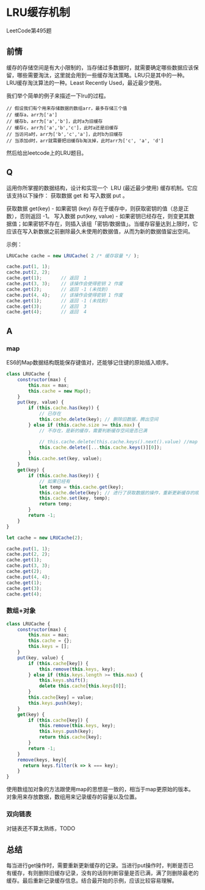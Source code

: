 # LRU缓存机制
LeetCode第495题

## 前情
缓存的存储空间是有大小限制的，当存储过多数据时，就需要确定哪些数据应该保留，哪些需要淘汰，这里就会用到一些缓存淘汰策略。LRU只是其中的一种。
LRU缓存淘汰算法的一种。Least Recently Used，最近最少使用。

我们举个简单的例子来描述一下lru的过程。
``` 
// 假设我们有个用来存储数据的数组arr，最多存储三个值
// 缓存a，arr为['a']
// 缓存b，arr为['a','b']，此时a为旧缓存
// 缓存c，arr为['a','b','c']，此时a还是旧缓存
// 当访问a时，arr为['b','c','a']，此时b为旧缓存
// 当添加d时，arr就需要把旧缓存b淘汰掉，此时arr为['c', 'a', 'd']
```
然后给出leetcode上的LRU题目。

## Q
运用你所掌握的数据结构，设计和实现一个  LRU (最近最少使用) 缓存机制。它应该支持以下操作： 获取数据 get 和 写入数据 put 。

获取数据 get(key) - 如果密钥 (key) 存在于缓存中，则获取密钥的值（总是正数），否则返回 -1。
写入数据 put(key, value) - 如果密钥已经存在，则变更其数据值；如果密钥不存在，则插入该组「密钥/数据值」。当缓存容量达到上限时，它应该在写入新数据之前删除最久未使用的数据值，从而为新的数据值留出空间。

示例：
``` javascript
LRUCache cache = new LRUCache( 2 /* 缓存容量 */ );

cache.put(1, 1);
cache.put(2, 2);
cache.get(1);       // 返回  1
cache.put(3, 3);    // 该操作会使得密钥 2 作废
cache.get(2);       // 返回 -1 (未找到)
cache.put(4, 4);    // 该操作会使得密钥 1 作废
cache.get(1);       // 返回 -1 (未找到)
cache.get(3);       // 返回  3
cache.get(4);       // 返回  4
```

## A

### map
ES6的Map数据结构既能保存键值对，还能够记住键的原始插入顺序。

``` javascript
class LRUCache {
    constructor(max) {
        this.max = max;
        this.cache = new Map();
    }
    put(key, value) {
        if (this.cache.has(key)) {
            // 已存在
            this.cache.delete(key); // 删除旧数据，腾出空间
        } else if (this.cache.size >= this.max) {
            // 不存在，是新的缓存，需要判断缓存空间是否已满

            // this.cache.delete(this.cache.keys().next().value) //map 的keys()返回的是一个迭代器，所以可以通过next().value取值，因为对迭代器还不是太熟，所以我直接转成数组后，数组的第一个值便是最旧的。
            this.cache.delete([...this.cache.keys()][0]);
        }
        this.cache.set(key, value);
    }
    get(key) {
        if (this.cache.has(key)) {
            // 如果已经有
            let temp = this.cache.get(key);
            this.cache.delete(key); // 进行了获取数据的操作，重新更新缓存的顺序，表明这不是最旧的
            this.cache.set(key, temp);
            return temp;
        }
        return -1;
    }
}

```
``` javascript
let cache = new LRUCache(2);

cache.put(1, 1);
cache.put(2, 2);
cache.get(1);
cache.put(3, 3);
cache.get(2);
cache.put(4, 4); 
cache.get(1);
cache.get(3); 
cache.get(4);
```

### 数组+对象
``` javascript
class LRUCache {
    constructor(max) {
        this.max = max;
        this.cache = {};
        this.keys = [];
    }
    put(key, value) {
        if (this.cache[key]) {
            this.remove(this.keys, key);
        } else if (this.keys.length >= this.max) {
            this.keys.shift();
            delete this.cache[this.keys[0]];
        }
        this.cache[key] = value;
        this.keys.push(key);
    }
    get(key) {
        if (this.cache[key]) {
            this.remove(this.keys, key);
            this.keys.push(key);
            return this.cache[key];
        }
        return -1;
    }
    remove(keys, key){
      return keys.filter(k => k === key);
    }
}
```
使用数组加对象的方法跟使用map的思想是一致的，相当于map更原始的版本。对象用来存放数据，数组用来记录缓存的容量以及位置。

### 双向链表
对链表还不算太熟练，TODO

## 总结
每当进行get操作时，需要重新更新缓存的记录。当进行put操作时，判断是否已有缓存，有则删除旧缓存记录，没有的话则判断容量是否已满，满了则删除最老的缓存。最后重新记录缓存信息。结合最开始的示例，应该比较容易理解。